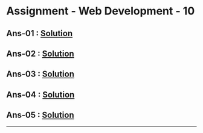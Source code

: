 # Assignment - Web Development - 10

## Ans-01 : [Solution](https://github.com/MadhavSahi/FullStack-JavaScript-2022-23/blob/main/PlacementProgramAssignment_MadhavSahi/WebDev-10/Ans-01.md "Solution Link")

## Ans-02 : [Solution](https://github.com/MadhavSahi/FullStack-JavaScript-2022-23/blob/main/PlacementProgramAssignment_MadhavSahi/WebDev-10/Ans-02.md "Solution Link")

## Ans-03 : [Solution](https://github.com/MadhavSahi/FullStack-JavaScript-2022-23/blob/main/PlacementProgramAssignment_MadhavSahi/WebDev-10/Ans-03.md "Solution Link")

## Ans-04 : [Solution](https://github.com/MadhavSahi/FullStack-JavaScript-2022-23/blob/main/PlacementProgramAssignment_MadhavSahi/WebDev-10/Ans-04.md "Solution Link")

## Ans-05 : [Solution](https://github.com/MadhavSahi/FullStack-JavaScript-2022-23/blob/main/PlacementProgramAssignment_MadhavSahi/WebDev-10/Ans-05.md "Solution Link")

<!-- ## Ans-06 : [Solution]("Solution Link")

## Ans-07 : [Solution]( "Solution Link")

## Ans-08 : [Solution]("Solution Link")

## Ans-09 : [Solution]("Solution Link")

## Ans-10 : [Solution]("Solution Link") -->

<hr>
